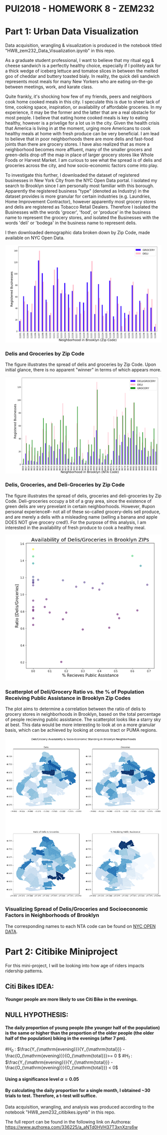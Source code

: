 # PUI2018 - HOMEWORK 8 - ZEM232

# Part 1: Urban Data Visualization
Data acquisition, wrangling & visualization is produced in the notebook titled "HW8_zem232_Data_Visualization.ipynb" in this repo.


As a graduate student professional, I want to believe that my ritual egg & cheese sandwich is a perfectly healthy choice, especially if I politely ask for a thick wedge of iceberg lettuce and tomatoe slices in between the melted goo of cheddar and buttery toasted bialy. In reality, the quick deli sandwich represents most meals for many New Yorkers who are eating on-the-go between meetings, work, and karate class. 

Quite frankly, it's shocking how few of my friends, peers and neighbors cook home cooked meals in this city. I speculate this is due to sheer lack of time, cooking space, inspiration, or availability of affordable groceries. In my experience, it may be the former and the latter that are a real obstacle for most people. I believe that eating home cooked meals is key to eating healthy, however is a privelige for a lot us in the city. Given the health crisis that America is living in at the moment, urging more Americans to cook healthy meals at home with fresh produce can be very beneficial. I am lead to believe that in poor neighborhoods there are more delis and fast-food joints than there are grocery stores. I have also realized that as more a neighborhood becomes more affluent, many of the smaller grocers and green-delis drop off the map in place of larger grocery stores like Whole Foods or Harvest Market. I am curious to see what the spread is of delis and groceries across the city, and how socio-economic factors come into play. 

To investigate this further, I downloaded the dataset of registered businesses in New York City from the NYC Open Data portal. I isolated my search to Brooklyn since I am personally most familiar with this borough. 
Apparently the registered business "type" (denoted as Industry) in the dataset provides is more granular for certain industries (e.g. Laundries, Home Improvement Contractor), however apparently most grocery stores and delis are registered as Tobacco Retail Dealers. Therefore I isolated the Businesses with the words 'grocer', 'food', or 'produce' in the business name to represent the grocery stores, and isolated the Businesses with the words 'deli' or 'bodega' in the business name to represent delis. 

I then downloaded demographic data broken down by Zip Code, made available on NYC Open Data. 

![Alt text](../HW8_zem232/deliorgrocery.jpeg)
### Delis and Groceries by Zip Code
The figure illustrates the spread of delis and groceries by Zip Code. Upon initial glance, there is no apparent "winner" in terms of which appears more. 


![Alt text](../HW8_zem232/deli&grocery.jpeg)
### Delis, Groceries, and Deli-Groceries by Zip Code
The figure illustrates the spread of delis, groceries and deli-groceries by Zip Code. Deli-groceries occupy a bit of a gray area, since the existence of green delis are very prevelant in certain neighborhoods. However, #upon personal experience#- not all of these so-called grocery-delis sell produce, and are merely a delis with a misleading name (selling a banana and apple DOES NOT give grocery cred!). For the purpose of this analysis, I am interested in the availability of fresh produce to cook a healthy meal. 

![Alt text](../HW8_zem232/ratiodgtopublicassistance.jpeg)
### Scatterplot of Deli/Grocery Ratio vs. the % of Population Receiving Public Assistance in Brooklyn Zip Codes
The plot aims to determine a correlation between the ratio of delis to grocery stores in neighborhoods in Brooklyn, based on the total percentage of people recieving public assistance. The scatterplot looks like a starry sky at best. This data would be more interesting to look at on a more granular basis, which can be achieved by looking at census tract or PUMA regions. 

![Alt text](../HW8_zem232/bk-deli-grocery.jpeg)
### Visualizing Spread of Delis/Groceries and Socioeconomic Factors in Neighborhoods of Brooklyn

The corresponding names to each NTA code can be found on [NYC OPEN DATA](https://data.cityofnewyork.us/City-Government/Brooklyn/722p-gmmv).




# Part 2: Citibike Miniproject

For this mini-project, I will be looking into how age of riders impacts ridership patterns. 

## Citi Bikes IDEA: 
#### Younger people are more likely to use Citi Bike in the evenings.

## NULL HYPOTHESIS:
#### The daily proportion of young people (the younger half of the population) is the same or higher than the proportion of the older people (the older half of the population) biking in the evenings (after 7 pm).

#_$H_0$_ : $\frac{Y_{\mathrm{evening}}}{Y_{\mathrm{total}}} - \frac{O_{\mathrm{evening}}}{O_{\mathrm{total}}}>= 0 $
#_$H_1$_ : $\frac{Y_{\mathrm{evening}}}{Y_{\mathrm{total}}} - \frac{O_{\mathrm{evening}}}{O_{\mathrm{total}}} < 0$


#### Using a significance level  $\alpha=0.05$

#### By calculating the daily proportion for a single month, I obtained ~30 trials to test. Therefore, a t-test will suffice.


Data acquisition, wrangling, and analysis was produced according to the notebook "HW8_zem232_citibikes.ipynb" in this repo. 

The full report can be found in the following link on Authorea:
https://www.authorea.com/336225/a_aNTd0HVH37T3xnXzrs6w


